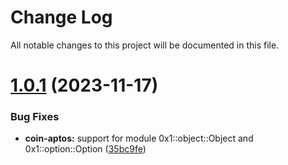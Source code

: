 
# Change Log

All notable changes to this project will be documented in this file.

# [1.0.1](https://github.com/okx/js-wallet-sdk) (2023-11-17)

### Bug Fixes

- **coin-aptos:** support for module 0x1::object::Object and 0x1::option::Option ([35bc9fe](https://github.com/okx/js-wallet-sdk/commit/35bc9fec0ed86e59f342dcfdbbeb3620475d3d4f))
